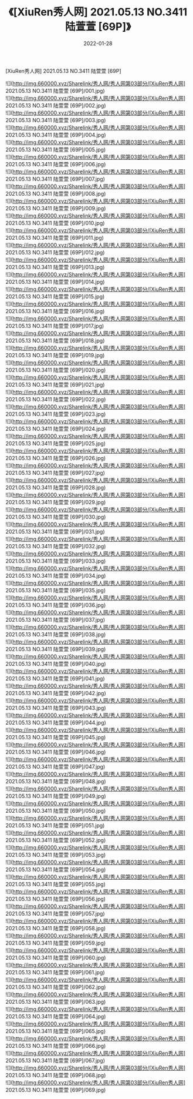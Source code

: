 ﻿---
layout: post
title:  《[XiuRen秀人网] 2021.05.13 NO.3411 陆萱萱 [69P]》
date:   2022-01-28
img: http://img.660000.xyz/Sharelink/秀人网/秀人网第03部分/[XiuRen秀人网] 2021.05.13 NO.3411 陆萱萱 [69P]/000.jpg
categories: [美女, 清纯, 唯美]
---

[XiuRen秀人网] 2021.05.13 NO.3411 陆萱萱 [69P]

  ![](http://img.660000.xyz/Sharelink/秀人网/秀人网第03部分/[XiuRen秀人网] 2021.05.13 NO.3411 陆萱萱 [69P]/001.jpg) <br> ![](http://img.660000.xyz/Sharelink/秀人网/秀人网第03部分/[XiuRen秀人网] 2021.05.13 NO.3411 陆萱萱 [69P]/002.jpg) <br> ![](http://img.660000.xyz/Sharelink/秀人网/秀人网第03部分/[XiuRen秀人网] 2021.05.13 NO.3411 陆萱萱 [69P]/003.jpg) <br> ![](http://img.660000.xyz/Sharelink/秀人网/秀人网第03部分/[XiuRen秀人网] 2021.05.13 NO.3411 陆萱萱 [69P]/004.jpg) <br> ![](http://img.660000.xyz/Sharelink/秀人网/秀人网第03部分/[XiuRen秀人网] 2021.05.13 NO.3411 陆萱萱 [69P]/005.jpg) <br> ![](http://img.660000.xyz/Sharelink/秀人网/秀人网第03部分/[XiuRen秀人网] 2021.05.13 NO.3411 陆萱萱 [69P]/006.jpg) <br> ![](http://img.660000.xyz/Sharelink/秀人网/秀人网第03部分/[XiuRen秀人网] 2021.05.13 NO.3411 陆萱萱 [69P]/007.jpg) <br> ![](http://img.660000.xyz/Sharelink/秀人网/秀人网第03部分/[XiuRen秀人网] 2021.05.13 NO.3411 陆萱萱 [69P]/008.jpg) <br> ![](http://img.660000.xyz/Sharelink/秀人网/秀人网第03部分/[XiuRen秀人网] 2021.05.13 NO.3411 陆萱萱 [69P]/009.jpg) <br> ![](http://img.660000.xyz/Sharelink/秀人网/秀人网第03部分/[XiuRen秀人网] 2021.05.13 NO.3411 陆萱萱 [69P]/010.jpg) <br> ![](http://img.660000.xyz/Sharelink/秀人网/秀人网第03部分/[XiuRen秀人网] 2021.05.13 NO.3411 陆萱萱 [69P]/011.jpg) <br> ![](http://img.660000.xyz/Sharelink/秀人网/秀人网第03部分/[XiuRen秀人网] 2021.05.13 NO.3411 陆萱萱 [69P]/012.jpg) <br> ![](http://img.660000.xyz/Sharelink/秀人网/秀人网第03部分/[XiuRen秀人网] 2021.05.13 NO.3411 陆萱萱 [69P]/013.jpg) <br> ![](http://img.660000.xyz/Sharelink/秀人网/秀人网第03部分/[XiuRen秀人网] 2021.05.13 NO.3411 陆萱萱 [69P]/014.jpg) <br> ![](http://img.660000.xyz/Sharelink/秀人网/秀人网第03部分/[XiuRen秀人网] 2021.05.13 NO.3411 陆萱萱 [69P]/015.jpg) <br> ![](http://img.660000.xyz/Sharelink/秀人网/秀人网第03部分/[XiuRen秀人网] 2021.05.13 NO.3411 陆萱萱 [69P]/016.jpg) <br> ![](http://img.660000.xyz/Sharelink/秀人网/秀人网第03部分/[XiuRen秀人网] 2021.05.13 NO.3411 陆萱萱 [69P]/017.jpg) <br> ![](http://img.660000.xyz/Sharelink/秀人网/秀人网第03部分/[XiuRen秀人网] 2021.05.13 NO.3411 陆萱萱 [69P]/018.jpg) <br> ![](http://img.660000.xyz/Sharelink/秀人网/秀人网第03部分/[XiuRen秀人网] 2021.05.13 NO.3411 陆萱萱 [69P]/019.jpg) <br> ![](http://img.660000.xyz/Sharelink/秀人网/秀人网第03部分/[XiuRen秀人网] 2021.05.13 NO.3411 陆萱萱 [69P]/020.jpg) <br> ![](http://img.660000.xyz/Sharelink/秀人网/秀人网第03部分/[XiuRen秀人网] 2021.05.13 NO.3411 陆萱萱 [69P]/021.jpg) <br> ![](http://img.660000.xyz/Sharelink/秀人网/秀人网第03部分/[XiuRen秀人网] 2021.05.13 NO.3411 陆萱萱 [69P]/022.jpg) <br> ![](http://img.660000.xyz/Sharelink/秀人网/秀人网第03部分/[XiuRen秀人网] 2021.05.13 NO.3411 陆萱萱 [69P]/023.jpg) <br> ![](http://img.660000.xyz/Sharelink/秀人网/秀人网第03部分/[XiuRen秀人网] 2021.05.13 NO.3411 陆萱萱 [69P]/024.jpg) <br> ![](http://img.660000.xyz/Sharelink/秀人网/秀人网第03部分/[XiuRen秀人网] 2021.05.13 NO.3411 陆萱萱 [69P]/025.jpg) <br> ![](http://img.660000.xyz/Sharelink/秀人网/秀人网第03部分/[XiuRen秀人网] 2021.05.13 NO.3411 陆萱萱 [69P]/026.jpg) <br> ![](http://img.660000.xyz/Sharelink/秀人网/秀人网第03部分/[XiuRen秀人网] 2021.05.13 NO.3411 陆萱萱 [69P]/027.jpg) <br> ![](http://img.660000.xyz/Sharelink/秀人网/秀人网第03部分/[XiuRen秀人网] 2021.05.13 NO.3411 陆萱萱 [69P]/028.jpg) <br> ![](http://img.660000.xyz/Sharelink/秀人网/秀人网第03部分/[XiuRen秀人网] 2021.05.13 NO.3411 陆萱萱 [69P]/029.jpg) <br> ![](http://img.660000.xyz/Sharelink/秀人网/秀人网第03部分/[XiuRen秀人网] 2021.05.13 NO.3411 陆萱萱 [69P]/030.jpg) <br> ![](http://img.660000.xyz/Sharelink/秀人网/秀人网第03部分/[XiuRen秀人网] 2021.05.13 NO.3411 陆萱萱 [69P]/031.jpg) <br> ![](http://img.660000.xyz/Sharelink/秀人网/秀人网第03部分/[XiuRen秀人网] 2021.05.13 NO.3411 陆萱萱 [69P]/032.jpg) <br> ![](http://img.660000.xyz/Sharelink/秀人网/秀人网第03部分/[XiuRen秀人网] 2021.05.13 NO.3411 陆萱萱 [69P]/033.jpg) <br> ![](http://img.660000.xyz/Sharelink/秀人网/秀人网第03部分/[XiuRen秀人网] 2021.05.13 NO.3411 陆萱萱 [69P]/034.jpg) <br> ![](http://img.660000.xyz/Sharelink/秀人网/秀人网第03部分/[XiuRen秀人网] 2021.05.13 NO.3411 陆萱萱 [69P]/035.jpg) <br> ![](http://img.660000.xyz/Sharelink/秀人网/秀人网第03部分/[XiuRen秀人网] 2021.05.13 NO.3411 陆萱萱 [69P]/036.jpg) <br> ![](http://img.660000.xyz/Sharelink/秀人网/秀人网第03部分/[XiuRen秀人网] 2021.05.13 NO.3411 陆萱萱 [69P]/037.jpg) <br> ![](http://img.660000.xyz/Sharelink/秀人网/秀人网第03部分/[XiuRen秀人网] 2021.05.13 NO.3411 陆萱萱 [69P]/038.jpg) <br> ![](http://img.660000.xyz/Sharelink/秀人网/秀人网第03部分/[XiuRen秀人网] 2021.05.13 NO.3411 陆萱萱 [69P]/039.jpg) <br> ![](http://img.660000.xyz/Sharelink/秀人网/秀人网第03部分/[XiuRen秀人网] 2021.05.13 NO.3411 陆萱萱 [69P]/040.jpg) <br> ![](http://img.660000.xyz/Sharelink/秀人网/秀人网第03部分/[XiuRen秀人网] 2021.05.13 NO.3411 陆萱萱 [69P]/041.jpg) <br> ![](http://img.660000.xyz/Sharelink/秀人网/秀人网第03部分/[XiuRen秀人网] 2021.05.13 NO.3411 陆萱萱 [69P]/042.jpg) <br> ![](http://img.660000.xyz/Sharelink/秀人网/秀人网第03部分/[XiuRen秀人网] 2021.05.13 NO.3411 陆萱萱 [69P]/043.jpg) <br> ![](http://img.660000.xyz/Sharelink/秀人网/秀人网第03部分/[XiuRen秀人网] 2021.05.13 NO.3411 陆萱萱 [69P]/044.jpg) <br> ![](http://img.660000.xyz/Sharelink/秀人网/秀人网第03部分/[XiuRen秀人网] 2021.05.13 NO.3411 陆萱萱 [69P]/045.jpg) <br> ![](http://img.660000.xyz/Sharelink/秀人网/秀人网第03部分/[XiuRen秀人网] 2021.05.13 NO.3411 陆萱萱 [69P]/046.jpg) <br> ![](http://img.660000.xyz/Sharelink/秀人网/秀人网第03部分/[XiuRen秀人网] 2021.05.13 NO.3411 陆萱萱 [69P]/047.jpg) <br> ![](http://img.660000.xyz/Sharelink/秀人网/秀人网第03部分/[XiuRen秀人网] 2021.05.13 NO.3411 陆萱萱 [69P]/048.jpg) <br> ![](http://img.660000.xyz/Sharelink/秀人网/秀人网第03部分/[XiuRen秀人网] 2021.05.13 NO.3411 陆萱萱 [69P]/049.jpg) <br> ![](http://img.660000.xyz/Sharelink/秀人网/秀人网第03部分/[XiuRen秀人网] 2021.05.13 NO.3411 陆萱萱 [69P]/050.jpg) <br> ![](http://img.660000.xyz/Sharelink/秀人网/秀人网第03部分/[XiuRen秀人网] 2021.05.13 NO.3411 陆萱萱 [69P]/051.jpg) <br> ![](http://img.660000.xyz/Sharelink/秀人网/秀人网第03部分/[XiuRen秀人网] 2021.05.13 NO.3411 陆萱萱 [69P]/052.jpg) <br> ![](http://img.660000.xyz/Sharelink/秀人网/秀人网第03部分/[XiuRen秀人网] 2021.05.13 NO.3411 陆萱萱 [69P]/053.jpg) <br> ![](http://img.660000.xyz/Sharelink/秀人网/秀人网第03部分/[XiuRen秀人网] 2021.05.13 NO.3411 陆萱萱 [69P]/054.jpg) <br> ![](http://img.660000.xyz/Sharelink/秀人网/秀人网第03部分/[XiuRen秀人网] 2021.05.13 NO.3411 陆萱萱 [69P]/055.jpg) <br> ![](http://img.660000.xyz/Sharelink/秀人网/秀人网第03部分/[XiuRen秀人网] 2021.05.13 NO.3411 陆萱萱 [69P]/056.jpg) <br> ![](http://img.660000.xyz/Sharelink/秀人网/秀人网第03部分/[XiuRen秀人网] 2021.05.13 NO.3411 陆萱萱 [69P]/057.jpg) <br> ![](http://img.660000.xyz/Sharelink/秀人网/秀人网第03部分/[XiuRen秀人网] 2021.05.13 NO.3411 陆萱萱 [69P]/058.jpg) <br> ![](http://img.660000.xyz/Sharelink/秀人网/秀人网第03部分/[XiuRen秀人网] 2021.05.13 NO.3411 陆萱萱 [69P]/059.jpg) <br> ![](http://img.660000.xyz/Sharelink/秀人网/秀人网第03部分/[XiuRen秀人网] 2021.05.13 NO.3411 陆萱萱 [69P]/060.jpg) <br> ![](http://img.660000.xyz/Sharelink/秀人网/秀人网第03部分/[XiuRen秀人网] 2021.05.13 NO.3411 陆萱萱 [69P]/061.jpg) <br> ![](http://img.660000.xyz/Sharelink/秀人网/秀人网第03部分/[XiuRen秀人网] 2021.05.13 NO.3411 陆萱萱 [69P]/062.jpg) <br> ![](http://img.660000.xyz/Sharelink/秀人网/秀人网第03部分/[XiuRen秀人网] 2021.05.13 NO.3411 陆萱萱 [69P]/063.jpg) <br> ![](http://img.660000.xyz/Sharelink/秀人网/秀人网第03部分/[XiuRen秀人网] 2021.05.13 NO.3411 陆萱萱 [69P]/064.jpg) <br> ![](http://img.660000.xyz/Sharelink/秀人网/秀人网第03部分/[XiuRen秀人网] 2021.05.13 NO.3411 陆萱萱 [69P]/065.jpg) <br> ![](http://img.660000.xyz/Sharelink/秀人网/秀人网第03部分/[XiuRen秀人网] 2021.05.13 NO.3411 陆萱萱 [69P]/066.jpg) <br> ![](http://img.660000.xyz/Sharelink/秀人网/秀人网第03部分/[XiuRen秀人网] 2021.05.13 NO.3411 陆萱萱 [69P]/067.jpg) <br> ![](http://img.660000.xyz/Sharelink/秀人网/秀人网第03部分/[XiuRen秀人网] 2021.05.13 NO.3411 陆萱萱 [69P]/068.jpg) <br> ![](http://img.660000.xyz/Sharelink/秀人网/秀人网第03部分/[XiuRen秀人网] 2021.05.13 NO.3411 陆萱萱 [69P]/069.jpg) <br>